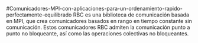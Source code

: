 #Comunicadores-MPI-con-aplicaciones-para-un-ordenamiento-rapido-perfectamente-equilibrado
 RBC es una biblioteca de comunicación basada en MPI, que crea comunicadores basados en rango en tiempo constante sin comunicación. Estos comunicadores RBC admiten la comunicación punto a punto no bloqueante, así como las operaciones colectivas no bloqueantes.
